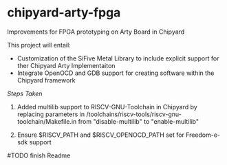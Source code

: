 # chipyard-arty-fpga
Improvements for FPGA prototyping on Arty Board in Chipyard

This project will entail:
* Customization of the SiFive Metal Library to include explicit support 
for ther Chipyard Arty Implementaiton
* Integrate OpenOCD and GDB support for creating software within the Chipyard framework

*Steps Taken*

1. Added multilib support to RISCV-GNU-Toolchain in Chipyard by replacing parameters in 
/toolchains/riscv-tools/riscv-gnu-toolchain/Makefile.in from "disable-multilib" to "enable-multilib"

2. Ensure $RISCV\_PATH and $RISCV\_OPENOCD\_PATH set for Freedom-e-sdk support

#TODO finish Readme
